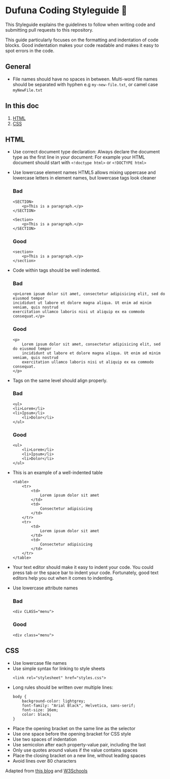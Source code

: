 # Dufuna Coding Styleguide 📜

This Styleguide explains the guidelines to follow when writing code and submitting pull requests to this repository.

This guide particularly focuses on the formatting and indentation of code blocks. Good indentation makes your code readable and makes it easy to spot errors in the code.

## General
- File names should have no spaces in between. Multi-word file names should be separated with hyphen e.g `my-new-file.txt`, or camel case `myNewFile.txt`

## In this doc
1. [HTML](#html)
2. [CSS](#css)

## HTML 
- Use correct document type declaration: Always declare the document type as the first line in your document: For example your HTML document should start with `<!doctype html>` or `<!DOCTYPE html>`

- Use lowercase element names
HTML5 allows mixing uppercase and lowercase letters in element names, but lowercase tags look cleaner
    ### Bad
    ```
    <SECTION>
        <p>This is a paragraph.</p>
    </SECTION>
    ```
    ```
    <Section>
        <p>This is a paragraph.</p>
    </SECTION>
    ```

    ### Good
    ```
    <section>
        <p>This is a paragraph.</p>
    </section>
    ```

- Code within tags should be well indented.
    ### Bad
    ```
    <p>Lorem ipsum dolor sit amet, consectetur adipisicing elit, sed do eiusmod tempor
    incididunt ut labore et dolore magna aliqua. Ut enim ad minim veniam, quis nostrud
    exercitation ullamco laboris nisi ut aliquip ex ea commodo consequat.</p>
    ```
    ### Good
    ```
    <p> 
        Lorem ipsum dolor sit amet, consectetur adipisicing elit, sed do eiusmod tempor
        incididunt ut labore et dolore magna aliqua. Ut enim ad minim veniam, quis nostrud
        exercitation ullamco laboris nisi ut aliquip ex ea commodo consequat. 
    </p>
    ```
- Tags on the same level should align properly.
    ### Bad
    ```
    <ul> 
    <li>Lorem</li> 
    <li>Ipsum</li> 
        <li>Dolor</li> 
    </ul>
    ```

    ### Good
    ```
    <ul> 
        <li>Lorem</li> 
        <li>Ipsum</li> 
        <li>Dolor</li> 
    </ul>
    ```

- This is an example of a well-indented table
    ```
    <table> 
        <tr> 
            <td> 
                Lorem ipsum dolor sit amet 
            </td> 
            <td> 
                Consectetur adipisicing 
            </td> 
        </tr> 
        <tr> 
            <td> 
                Lorem ipsum dolor sit amet 
            </td> 
            <td> 
                Consectetur adipisicing 
            </td> 
        </tr> 
    </table>
    ```

- Your text editor should make it easy to indent your code. You could press tab or the space bar to indent your code. Fortunately, good text editors help you out when it comes to indenting.

- Use lowercase attribute names
    ### Bad
    ```
    <div CLASS="menu">
    ```

    ### Good
    ```
    <div class="menu">
    ```


## CSS
- Use lowercase file names
- Use simple syntax for linking to style sheets
    ```
    <link rel="stylesheet" href="styles.css">
    ```
- Long rules should be written over multiple lines:
    ```
    body {
        background-color: lightgrey;
        font-family: "Arial Black", Helvetica, sans-serif;
        font-size: 16em;
        color: black;
    }
    ```
- Place the opening bracket on the same line as the selector
- Use one space before the opening bracket for CSS style
- Use two spaces of indentation
- Use semicolon after each property-value pair, including the last
- Only use quotes around values if the value contains spaces
- Place the closing bracket on a new line, without leading spaces
- Avoid lines over 80 characters


Adapted from [this blog](https://www.granneman.com/webdev/coding/formatting-and-indenting-your-html)
and [W3Schools](https://www.w3schools.com/HTML/html5_syntax.asp)